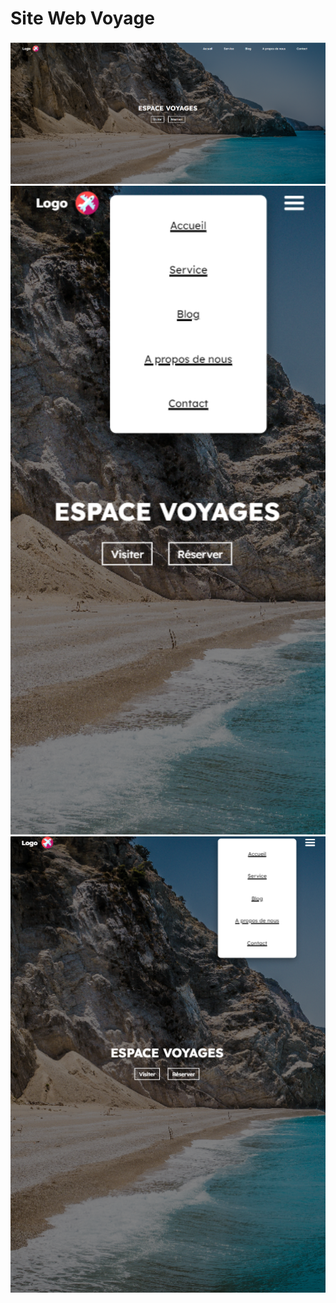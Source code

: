 # Site Web Voyage

<img width="600" alt="Not found" src="assets/readme/1.png">
<img width="600" alt="Not found" src="assets/readme/2.png">
<img width="600" alt="Not found" src="assets/readme/3.png">


